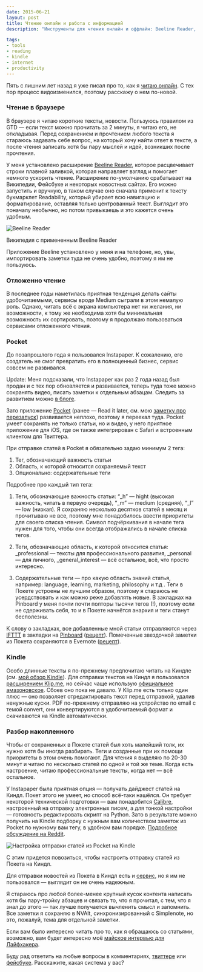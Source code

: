 ```yaml
---
date: 2015-06-21
layout: post
title: Чтение онлайн и работа с информацией
description: "Инструменты для чтения онлайн и оффлайн: Beeline Reader, Pocket, Kindle, подходы к хранению и сортировке статей"

tags:
- tools
- reading
- kindle
- internet
- productivity
---
```


Пять с лишним лет назад я уже писал про то, как я [читаю онлайн](http://glebkalinin.ru/online-reading). С тех пор процесс видоизменился, поэтому расскажу о нем по-новой.



### Чтение в браузере

В браузере я читаю короткие тексты, новости. Пользуюсь правилом из GTD — если текст можно прочитать за 2 минуты, я читаю его, не откладывая. Перед сохранением и прочтением любого текста я стараюсь задавать себе вопрос, на который хочу найти ответ в тексте, а после чтения записать хотя бы пару мыслей и идей, возникших после прочтения.

У меня установлено расширение [Beeline Reader](http://www.beelinereader.com/), которое расцвечивает  строки плавной заливкой, которая направляет взгляд и помогает немного ускорить чтение.  Расширение по-умолчанию срабатывает на Википедии, Фейсбуке и некоторых новостных сайтах. Его можно запустить и вручную, в таком случае оно сначала применит к тексту букмарклет Readability, который убирает всю навигацию и форматирование, оставляя только центрованный текст. Выглядит это поначалу необычно, но потом привыкаешь и это кажется очень удобным. 

<div class="illustration">
	<img src="/images/2015-06-21-beeline.png" alt="Beeline Reader" >
</div>
<p class="legend legend--center">Википедия с примененным Beeline Reader</p>


Приложение Beeline установлено у меня и на телефоне, но, увы, импортировать заметки туда не очень удобно, поэтому я им не пользуюсь.

### Отложенно чтение

В последнее годы наметилась приятная тенденция делать сайты удобочитаемыми, сервисы вроде Medium сыграли в этом немалую роль. Однако, читать всё с экрана компьютера нет ни желания, ни возможности, к тому же необходима хотя бы минимальная возможность их сортировать, поэтому я продолжаю пользоваться сервисами отложенного чтения.

<!-- more -->
 
### Pocket

До позапрошлого года я пользовался Instapaper. К сожалению, его создатель не смог превратить его в полноценный бизнес, сервис совсем не развивался. 

<p class="hl">Update: Меня подсказали, что Instapaper как раз 2 года назад был продан и с тех пор обновляется и развивается, теперь туда тоже можно сохранять видео, писать заметки к отдельным абзацам. Следить за развитием можно <a href="http://blog.instapaper.com/">в блоге</a>.</p>

Зато приложение [Pocket](https://getpocket.com/) (ранее — Read it later, см. мою [заметку про перезапуск](http://glebkalinin.ru/pocket-and-graceful-rebranding)) развивается неплохо, поэтому я переехал туда. Pocket умеет  сохранять не только статьи, но и видео, у него приятное приложение для iOS, где он также интегрирован с Safari и встроенным клиентом для Твиттера.

При отправке статей в Pocket я обязательно задаю минимум 2 тега:

1. Тег, обозначающий важность статьи
2. Область, к которой относится сохраняемый текст
3. Опционально: содержательные теги

Подробнее про каждый тип тега:

1. Теги, обозначающие важность статьи: “_h” — hight (высокая важность, читать в первую очередь), “_m” — medium (средняя), “_l” — low (низкая). Я сохраняю несколько десятков статей в месяц и прочитываю не все, поэтому мне понадобилось ввести приоритеты для своего списка чтения. Символ подчёркивания в начале тега нужен для того, чтобы они всегда отображались в начале списка тегов.

2. Теги, обозначающие область, к которой относится статья: _professional — тексты для профессионального развития, _personal — для личного, _general_interest — всё остальное, всё, что просто интересно.

3. Содержательные теги — про какую область знаний  статья, например: language, learning, marketing, philosophy и т.д . Теги в Покете устроены не лучшим образом, поэтому я стараюсь не усердствовать и как можно реже добавлять новые. В закладках на Pinboard у меня почти почти полторы тысячи тегов (!), поэтому если не сдерживать себя, то и в Покете начнётся анархия и теги станут бесполезны.

К слову о закладках, все добавленные мной статьи отправляются через [IFTTT](http://glebkalinin.ru/ifttt) в закладки на [Pinboard](https://pinboard.in/u:glebis/) ([рецепт](https://ifttt.com/myrecipes/personal/8880500)). Помеченные звездочкой заметки из Покета сохраняются в Evernote ([рецепт](https://ifttt.com/recipes/70594-save-a-favorited-item-from-pocket-to-evernote)).

### Kindle

Особо длинные тексты я по-прежнему предпочитаю читать на Киндле (см. [мой обзор Kindle](http://glebkalinin.ru/reading-on-kindle)). Для отправки текстов на Киндл я пользовался [расширением Klip.me](https://chrome.google.com/webstore/detail/send-to-kindle-by-klipme/ipkfnchcgalnafehpglfbommidgmalan), но сейчас чаще использую [официальное амазоновское](https://chrome.google.com/webstore/detail/send-to-kindle-for-google/cgdjpilhipecahhcilnafpblkieebhea). Сбоев оно пока не давало. У Klip.me есть только один плюс — оно позволяет отредактировать текст перед отправкой, удалив ненужные куски. PDF по-прежнему отправляю на устройство по email с темой convert, они конвертируются в удобочитаемый формат и скачиваются на Kindle автоматически.

### Разбор накопленного

Чтобы от сохраненных в Покете статей был хоть малейший толк, их нужно хотя бы иногда разбирать. Теги и созданные при их помощи приоритеты в этом очень помогают. Для чтения я выделяю по 20-30 минут и читаю по несколько статей по одной и той же теме. Когда есть настроение, читаю профессиональные тексты, когда нет — всё остальное. 

У Instapaper была приятная опция — получать дайджест статей на Киндл. Покет этого не умеет, но способ всё-таки нашёлся. Он требует некоторой технической подготовки — вам понадобится [Calibre](http://calibre-ebook.com/), настроенный на отправку электронных писем, а для тонкой настройки — готовность редактировать скрипт на Python. Зато в результате можно получить на Kindle подборку с нужным вам количеством заметок из Pocket по нужному вам тегу, в удобном вам порядке. [Подробное обсуждение на Reddit](https://www.reddit.com/r/kindle/comments/1wcznt/way_to_import_articles_from_pocket_to_kindle/).

<div class="illustration">
	<img src="/images/2015-06-21-calibre-pocket.png" alt="Настройка отправки статей из Pocket на Kindle" >
</div>
<p class="legend legend--center">С этим придется повозиться, чтобы настроить отправку статей из Покета на Киндл.</p>


<p class=“hl”>
Для отправки новостей из Покета в Киндл есть и <a href="http://en2kindle.com/pocket/">сервис</a>, но я им не пользовался — выглядит он не очень надежным.
</p>

Я стараюсь про любой более-менее крупный кусок контента написать хотя бы пару-тройку абзацев и связать то, что я прочитал, с тем, что я знал до этого — так лучше получается вычленить смысл и запомнить. Все заметки я сохраняю в NVAlt, синхронизированный с Simplenote, но это, пожалуй, тема для отдельной заметки.

Если вам было интересно читать про то, как я обращаюсь со статьями, возможно, вам будет интересно моё [майское интервью для Лайфхакера](http://lifehacker.ru/2015/05/19/rabochie-mesta-gleb-kalinin/). 

Буду рад ответить на любые вопросы в комментариях, [твиттере](https://twitter.com/glebis) или [фейсбуке](https://fb.com/kalinin). Расскажите, какая система у вас?